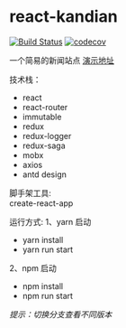 # react-kandian 
[![Build Status](https://travis-ci.org/yhlben/react-kandian.svg?branch=master)](https://travis-ci.org/yhlben/react-kandian)
[![codecov](https://codecov.io/gh/yhlben/react-kandian/branch/master/graph/badge.svg)](https://codecov.io/gh/yhlben/react-kandian)

一个简易的新闻站点
[演示地址](http://yinhengli.com)  

技术栈：    
- react
- react-router
- immutable
- redux
- redux-logger
- redux-saga
- mobx
- axios 
- antd design  

脚手架工具:  
create-react-app  

运行方式:
1、yarn 启动  
  - yarn install
  - yarn run start  
  
2、npm 启动  
  - npm install
  - npm run start
  
*提示：切换分支查看不同版本*
